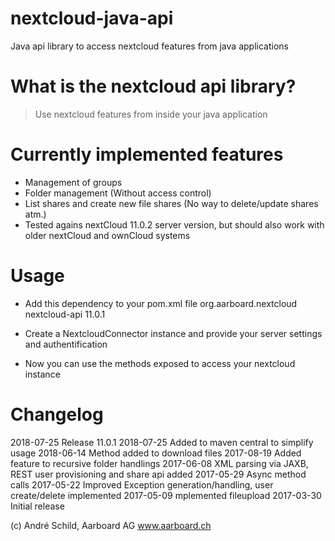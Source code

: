 # nextcloud-java-api
Java api library to access nextcloud features from java applications

# What is the nextcloud api library?
> Use nextcloud features from inside your java application

# Currently implemented features
- Management of groups
- Folder management (Without access control)
- List shares and create new file shares (No way to delete/update shares atm.)
- Tested agains nextCloud 11.0.2 server version, but should also work with older nextCloud and ownCloud systems

# Usage
- Add this dependency to your pom.xml file
    <groupId>org.aarboard.nextcloud</groupId>
        <artifactId>nextcloud-api</artifactId>
    <version>11.0.1</version>

- Create a NextcloudConnector instance and provide your server settings and authentification
- Now you can use the methods exposed to access your nextcloud instance

# Changelog
2018-07-25 Release 11.0.1
2018-07-25 Added to maven central to simplify usage
2018-06-14 Method added to download files
2017-08-19 Added feature to recursive folder handlings
2017-06-08 XML parsing via JAXB, REST user provisioning and share api added
2017-05-29 Async method calls
2017-05-22 Improved Exception generation/handling, user create/delete implemented
2017-05-09 mplemented fileupload
2017-03-30 Initial release

(c) André Schild, Aarboard AG www.aarboard.ch
